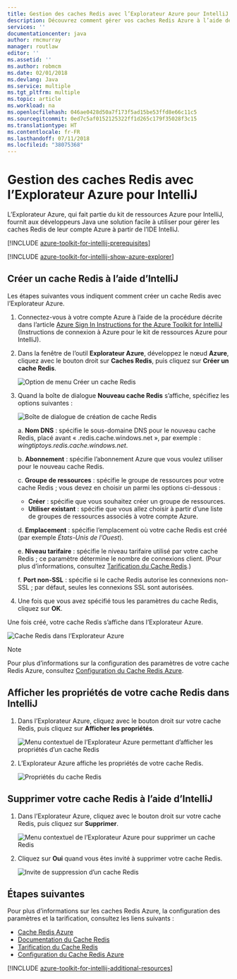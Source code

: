 ```yaml
---
title: Gestion des caches Redis avec l’Explorateur Azure pour IntelliJ
description: Découvrez comment gérer vos caches Redis Azure à l’aide de l’Explorateur Azure pour IntelliJ.
services: ''
documentationcenter: java
author: rmcmurray
manager: routlaw
editor: ''
ms.assetid: ''
ms.author: robmcm
ms.date: 02/01/2018
ms.devlang: Java
ms.service: multiple
ms.tgt_pltfrm: multiple
ms.topic: article
ms.workload: na
ms.openlocfilehash: 046ae0428d50a7f173f5ad15be53ffd8e66c11c5
ms.sourcegitcommit: 0ed7c5af0152125322ff1d265c179f35028f3c15
ms.translationtype: HT
ms.contentlocale: fr-FR
ms.lasthandoff: 07/11/2018
ms.locfileid: "38075368"
---
```

# <a name="managing-redis-caches-using-the-azure-explorer-for-intellij"></a>Gestion des caches Redis avec l’Explorateur Azure pour IntelliJ

L’Explorateur Azure, qui fait partie du kit de ressources Azure pour IntelliJ, fournit aux développeurs Java une solution facile à utiliser pour gérer les caches Redis de leur compte Azure à partir de l’IDE IntelliJ.

[!INCLUDE [azure-toolkit-for-intellij-prerequisites](../includes/azure-toolkit-for-intellij-prerequisites.md)]

[!INCLUDE [azure-toolkit-for-intellij-show-azure-explorer](../includes/azure-toolkit-for-intellij-show-azure-explorer.md)]

## <a name="create-a-redis-cache-by-using-intellij"></a>Créer un cache Redis à l’aide d’IntelliJ

Les étapes suivantes vous indiquent comment créer un cache Redis avec l’Explorateur Azure.

1. Connectez-vous à votre compte Azure à l’aide de la procédure décrite dans l’article [Azure Sign In Instructions for the Azure Toolkit for IntelliJ] (Instructions de connexion à Azure pour le kit de ressources Azure pour IntelliJ).

1. Dans la fenêtre de l’outil **Explorateur Azure**, développez le nœud **Azure**, cliquez avec le bouton droit sur **Caches Redis**, puis cliquez sur **Créer un cache Redis**.

   ![Option de menu Créer un cache Redis][CR01]

1. Quand la boîte de dialogue **Nouveau cache Redis** s’affiche, spécifiez les options suivantes :

   ![Boîte de dialogue de création de cache Redis][CR02]

   a. **Nom DNS** : spécifie le sous-domaine DNS pour le nouveau cache Redis, placé avant « .redis.cache.windows.net », par exemple : *wingtiptoys.redis.cache.windows.net*.

   b. **Abonnement** : spécifie l’abonnement Azure que vous voulez utiliser pour le nouveau cache Redis.

   c. **Groupe de ressources** : spécifie le groupe de ressources pour votre cache Redis ; vous devez en choisir un parmi les options ci-dessous : 
      * **Créer** : spécifie que vous souhaitez créer un groupe de ressources. 
      * **Utiliser existant** : spécifie que vous allez choisir à partir d’une liste de groupes de ressources associés à votre compte Azure. 

   d. **Emplacement** : spécifie l’emplacement où votre cache Redis est créé (par exemple *États-Unis de l’Ouest*).

   e. **Niveau tarifaire** : spécifie le niveau tarifaire utilisé par votre cache Redis ; ce paramètre détermine le nombre de connexions client. (Pour plus d’informations, consultez [Tarification du Cache Redis].)

   f. **Port non-SSL** : spécifie si le cache Redis autorise les connexions non-SSL ; par défaut, seules les connexions SSL sont autorisées.

1. Une fois que vous avez spécifié tous les paramètres du cache Redis, cliquez sur **OK**.

Une fois créé, votre cache Redis s’affiche dans l’Explorateur Azure.

   ![Cache Redis dans l’Explorateur Azure][CR03]

> [!NOTE]
>
> Pour plus d’informations sur la configuration des paramètres de votre cache Redis Azure, consultez [Configuration du Cache Redis Azure].
>

## <a name="display-the-properties-for-your-redis-cache-in-intellij"></a>Afficher les propriétés de votre cache Redis dans IntelliJ

1. Dans l’Explorateur Azure, cliquez avec le bouton droit sur votre cache Redis, puis cliquez sur **Afficher les propriétés**.

   ![Menu contextuel de l’Explorateur Azure permettant d’afficher les propriétés d’un cache Redis][SP01]

1. L’Explorateur Azure affiche les propriétés de votre cache Redis.

   ![Propriétés du cache Redis][SP02]

## <a name="delete-your-redis-cache-by-using-intellij"></a>Supprimer votre cache Redis à l’aide d’IntelliJ

1. Dans l’Explorateur Azure, cliquez avec le bouton droit sur votre cache Redis, puis cliquez sur **Supprimer**.

   ![Menu contextuel de l’Explorateur Azure pour supprimer un cache Redis][DE01]

1. Cliquez sur **Oui** quand vous êtes invité à supprimer votre cache Redis.

   ![Invite de suppression d’un cache Redis][DE02]

## <a name="next-steps"></a>Étapes suivantes

Pour plus d’informations sur les caches Redis Azure, la configuration des paramètres et la tarification, consultez les liens suivants :

* [Cache Redis Azure]
* [Documentation du Cache Redis]
* [Tarification du Cache Redis]
* [Configuration du Cache Redis Azure]

[!INCLUDE [azure-toolkit-for-intellij-additional-resources](../includes/azure-toolkit-for-intellij-additional-resources.md)]

<!-- URL List -->

[Tarification du Cache Redis]: https://azure.microsoft.com/pricing/details/cache/
[Cache Redis Azure]: https://azure.microsoft.com/services/cache/
[Documentation du Cache Redis]: /azure/redis-cache
[Configuration du Cache Redis Azure]: /azure/redis-cache/cache-configure
[Azure Sign In Instructions for the Azure Toolkit for IntelliJ]: ./azure-toolkit-for-intellij-sign-in-instructions.md (Instructions de connexion à Azure pour le kit de ressources Azure pour IntelliJ)

<!-- IMG List -->

[CR01]: media/azure-toolkit-for-intellij-managing-redis-caches-using-azure-explorer/CR01.png
[CR02]: media/azure-toolkit-for-intellij-managing-redis-caches-using-azure-explorer/CR02.png
[CR03]: media/azure-toolkit-for-intellij-managing-redis-caches-using-azure-explorer/CR03.png

[SP01]: media/azure-toolkit-for-intellij-managing-redis-caches-using-azure-explorer/SP01.png
[SP02]: media/azure-toolkit-for-intellij-managing-redis-caches-using-azure-explorer/SP02.png

[DE01]: media/azure-toolkit-for-intellij-managing-redis-caches-using-azure-explorer/DE01.png
[DE02]: media/azure-toolkit-for-intellij-managing-redis-caches-using-azure-explorer/DE02.png
